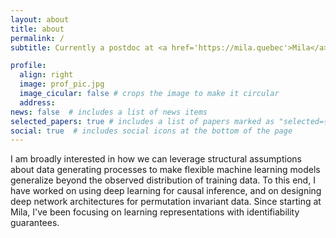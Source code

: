 ```yaml
---
layout: about
title: about
permalink: /
subtitle: Currently a postdoc at <a href='https://mila.quebec'>Mila</a> with <a href='https://yoshuabengio.org'>Yoshua Bengio</a>. Previously - PhD at <a href='https://www.cs.ubc.ca'>UBC</a> with <a href='https://www.cs.ubc.ca/~kevinlb/'>Kevin Leyton-Brown</a>.

profile:
  align: right
  image: prof_pic.jpg
  image_cicular: false # crops the image to make it circular
  address:
news: false  # includes a list of news items
selected_papers: true # includes a list of papers marked as "selected={true}"
social: true  # includes social icons at the bottom of the page
---
```


I am broadly interested in how we can leverage structural assumptions about data generating processes to make flexible machine learning models generalize beyond the observed distribution of training data. To this end, I have worked on using deep learning for causal inference, and on designing deep network architectures for permutation invariant data. Since starting at Mila, I've been focusing on learning representations with identifiability guarantees. 

